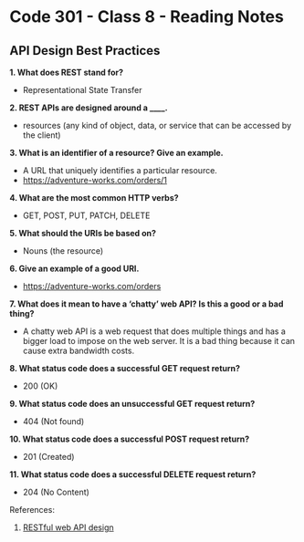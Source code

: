 # Code 301 - Class 8 - Reading Notes

## API Design Best Practices

**1. What does REST stand for?**

- Representational State Transfer

**2. REST APIs are designed around a ____.**

- resources (any kind of object, data, or service that can be accessed by the client)

**3. What is an identifier of a resource? Give an example.**

- A URL that uniquely identifies a particular resource.
- <https://adventure-works.com/orders/1>

**4. What are the most common HTTP verbs?**

- GET, POST, PUT, PATCH, DELETE

**5. What should the URIs be based on?**

- Nouns (the resource)

**6. Give an example of a good URI.**

- <https://adventure-works.com/orders>

**7. What does it mean to have a ‘chatty’ web API? Is this a good or a bad thing?**

- A chatty web API is a web request that does multiple things and has a bigger load to impose on the web server. It is a bad thing because it can cause extra bandwidth costs.

**8. What status code does a successful GET request return?**

- 200 (OK)

**9. What status code does an unsuccessful GET request return?**

- 404 (Not found)

**10. What status code does a successful POST request return?**

- 201 (Created)

**11. What status code does a successful DELETE request return?**

- 204 (No Content)

References:

1. [RESTful web API design](https://learn.microsoft.com/en-us/azure/architecture/best-practices/api-design)

